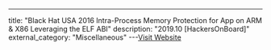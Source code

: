 ---
title: "Black Hat USA 2016 Intra-Process Memory Protection for App on ARM & X86 Leveraging the ELF ABI"
description: "2019.10 [HackersOnBoard]"
external_category: "Miscellaneous"
---[Visit Website](https://www.youtube.com/watch?v=IeBrb1-AtOk)

